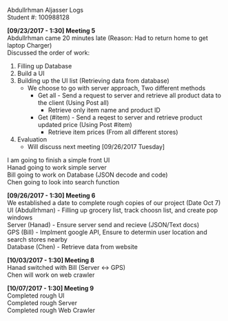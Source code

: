 Abdullrhman Aljasser Logs  
Student #: 100988128  

**[09/23/2017 - 1:30] Meeting 5**  
Abdullrhman came 20 minutes late (Reason: Had to return home to get laptop Charger)  
Discussed the order of work:  
1. Filling up Database
2. Build a UI
3. Building up the UI list (Retrieving data from database)
   - We choose to go with server approach, Two different methods
     - Get all - Send a request to server and retrieve all product data to the client (Using Post all)
	   - Retrieve only item name and product ID
     - Get (#item) - Send a reqest to server and retrieve product updated price (Using Post #item)
	   - Retrieve item prices (From all different stores)
4. Evaluation
   - Will discuss next meeting [09/26/2017 Tuesday]  
 
I am going to finish a simple front UI  
Hanad going to work simple server  
Bill going to work on Database (JSON decode and code)  
Chen going to look into search function  

**[09/26/2017 - 1:30] Meeting 6**  
We established a date to complete rough copies of our project (Date Oct 7)  
UI (Abdullrhman) - Filling up grocery list, track choosn list, and create pop windows  
Server (Hanad) - Ensure server send and recieve (JSON/Text docs)  
GPS (Bill) - Implment google API, Ensure to determin user location and search stores nearby  
Database (Chen) - Retrieve data from website  

**[10/03/2017 - 1:30] Meeting 8**  
Hanad switched with Bill (Server <-> GPS)  
Chen will work on web crawler  

**[10/07/2017 - 1:30] Meeting 9**  
Completed rough UI  
Completed rough Server  
Completed rough Web Crawler  
